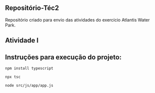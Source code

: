 ## Repositório-Téc2

Repositório criado para envio das atividades do exercício Atlantis Water Park.

## Atividade I

## Instruções para execução do projeto:

```
npm install typescript
```

```
npx tsc
```

```
node src/js/app/app.js
```
